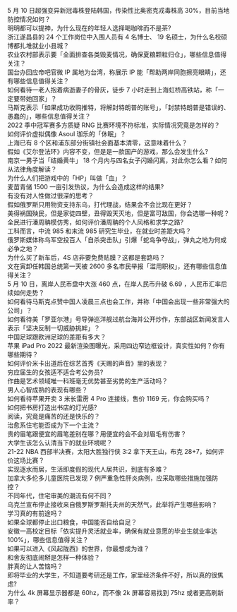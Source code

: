 5 月 10 日超强变异新冠毒株登陆韩国，传染性比奥密克戎毒株高 30%，目前当地防控情况如何？  
明明都可以提神，为什么现在的年轻人选择喝咖啡而不是茶?  
浙江遂昌县的 24 个工作岗位中入围人员有 4 名博士、 19 名硕士，为什么名校硕博都扎堆就业小县城？  
农业农村部表示要「全面排查各类毁麦情况，确保夏粮颗粒归仓」，哪些信息值得关注？  
国台办回应帝吧官微 IP 属地为台湾，称展示 IP 能「帮助两岸同胞擦亮眼睛」，还有哪些信息值得关注？  
如何看待一老人抱着病逝妻子的骨灰，徒步 7 小时走到上海虹桥高铁站，称「一定要带她回家」？  
马斯克表示「如果成功收购推特，将解封特朗普的账号」，「封禁特朗普是错误的、愚蠢的」，哪些信息值得关注？  
2022 季中冠军赛多方质疑 RNG 比赛环境不符标准，实际情况究竟是怎样的？  
如何评价虚拟偶像 Asoul 珈乐的「休眠」？  
上海已有 8 个区和浦东部分街镇社会面基本清零，这意味着什么？  
假如《艾尔登法环》内容不变，但是是一款国产的游戏，那么会发生什么?  
南京一男子当「结婚黄牛」 18 个月内与四名女子闪婚闪离，对此你怎么看？如何从法律角度解读？  
为什么人们把游戏中的「HP」叫做「血」？  
麦苗青储 1500 一亩引发热议，为什么会造成这样的结果?  
有没有对人性做过很深的思考？  
假如俄罗斯只用物资支持东乌，打代理战，结果会不会比现在更好？  
美得祸国殃民，但是家徒四壁，丑得毁天灭地，但是富可敌国，你会选哪一种呢？  
全民进行潘周聃模仿秀，如何评价潘周聃的个人风格和求学之路?  
工科而言，中流 985 和末流 985 研究生毕业，在就业时差距大吗？  
俄罗斯媒体称乌军空投百人「自杀突击队」引爆「蛇岛争夺战」，弹丸之地为何成必争之地？  
为什么买了新车后，4S 店非要免费贴膜？这都是套路吗？  
文在寅卸任韩国总统第一天被 2600 多名市民举报「滥用职权」，还有哪些信息值得关注？  
5 月 10 日，离岸人民币盘中大涨 460 点，在岸人民币升破 6.69 ，人民币汇率后续如何走势？  
如何看待马斯克点赞中国人凌晨三点也会工作，并称「中国会出现一些非常强大的公司」？  
如何看待美「罗亚尔港」号导弹巡洋舰过航台海并公开炒作，东部战区新闻发言人表示「坚决反制一切威胁挑衅」？  
中国足球跟欧洲足球的差距有多大？  
苹果 iPad Pro 2022 最新渲染图曝光，采用四边窄边框设计，真实性如何？你有哪些期待？  
如何评价米卡出道后在综艺首秀《天赐的声音》里的表现？  
穷应届生的女孩适不适合考公务员?  
作曲是艺术领域唯一科班毫无优势甚至劣势的生产活动吗？  
男人心智成熟的表现有哪些？  
如何看待苹果开卖 3 米长雷雳 4 Pro 连接线，售价 1169 元，你会购买吗？  
如何把书房打造出书店的灯光感?  
阅读，究竟是痛苦的还是快乐的？  
治愈系住宅能否成为下一个主流？  
贵的眉笔跟便宜的眉笔差别在哪？用便宜的会不会对眉毛有伤害？  
大学生该怎么认清当下的就业环境呢？  
21-22 NBA 西部半决赛，太阳大胜独行侠 3:2 拿下天王山，布克 28+7，如何评价这场比赛？  
实现逐水而居，生活即度假的现代人居共识，到底有多难？  
加拿大多伦多儿童医院已发现 7 例严重急性肝炎病例，应采取哪些措施加强防控？  
不同年代，住宅审美的潮流有何不同？  
乌克兰宣布停止接收来自俄罗斯罗斯托夫州的天然气，此举将产生哪些影响？  
学习真的有前途吗？  
如果全球都停止出口粮食，中国能否自给自足？  
安徽一高校定目标「依实提升灵活就业率，确保有就业意愿的毕业生就业率达 100%」，哪些信息值得关注？  
如果可以进入《风起陇西》的世界，你最想成为谁？  
和舍友彻底闹掰是怎样一种体验？  
胖真的让人苦恼吗？  
即将毕业的大学生，不知道要考研还是工作，家里经济条件不好，所以真的很焦虑?  
为什么 4k 屏幕显示器都是 60hz，而不像 2k 屏幕容易找到 75hz 或者更高刷新率？  

